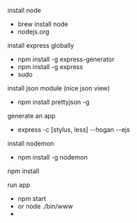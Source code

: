 install node
 - brew install node
 - nodejs.org


install express globally
 - npm install -g express-generator
 - npm install -g express
 - sudo

install json module (nice json view)
 - npm install prettyjson -g

generate an app
 - express <appname> -c [stylus, less] --hogan --ejs

install nodemon
 - npm install -g nodemon

npm install


run app 
 - npm start
 - or node ./bin/www
 - 

